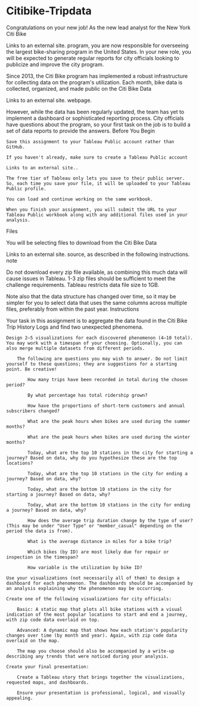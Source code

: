 # Citibike-Tripdata


Congratulations on your new job! As the new lead analyst for the New York Citi Bike

Links to an external site. program, you are now responsible for overseeing the largest bike-sharing program in the United States. In your new role, you will be expected to generate regular reports for city officials looking to publicize and improve the city program.

Since 2013, the Citi Bike program has implemented a robust infrastructure for collecting data on the program's utilization. Each month, bike data is collected, organized, and made public on the Citi Bike Data

Links to an external site. webpage.

However, while the data has been regularly updated, the team has yet to implement a dashboard or sophisticated reporting process. City officials have questions about the program, so your first task on the job is to build a set of data reports to provide the answers.
Before You Begin

    Save this assignment to your Tableau Public account rather than GitHub.

    If you haven't already, make sure to create a Tableau Public account 

    Links to an external site..

    The free tier of Tableau only lets you save to their public server. So, each time you save your file, it will be uploaded to your Tableau Public profile.

    You can load and continue working on the same workbook.

    When you finish your assignment, you will submit the URL to your Tableau Public workbook along with any additional files used in your analysis.

Files

You will be selecting files to download from the Citi Bike Data

Links to an external site. source, as described in the following instructions.
note

Do not download every zip file available, as combining this much data will cause issues in Tableau. 1-3 zip files should be sufficient to meet the challenge requirements. Tableau restricts data file size to 1GB.

Note also that the data structure has changed over time, so it may be simpler for you to select data that uses the same columns across multiple files, preferably from within the past year.
Instructions

Your task in this assignment is to aggregate the data found in the Citi Bike Trip History Logs and find two unexpected phenomena.

    Design 2–5 visualizations for each discovered phenomenon (4–10 total). You may work with a timespan of your choosing. Optionally, you can also merge multiple datasets from different periods.

        The following are questions you may wish to answer. Do not limit yourself to these questions; they are suggestions for a starting point. Be creative!

            How many trips have been recorded in total during the chosen period?

            By what percentage has total ridership grown?

            How have the proportions of short-term customers and annual subscribers changed?

            What are the peak hours when bikes are used during the summer months?

            What are the peak hours when bikes are used during the winter months?

            Today, what are the top 10 stations in the city for starting a journey? Based on data, why do you hypothesize these are the top locations?

            Today, what are the top 10 stations in the city for ending a journey? Based on data, why?

            Today, what are the bottom 10 stations in the city for starting a journey? Based on data, why?

            Today, what are the bottom 10 stations in the city for ending a journey? Based on data, why?

            How does the average trip duration change by the type of user? (This may be under "User Type" or "member_casual" depending on the period the data is from).

            What is the average distance in miles for a bike trip?

            Which bikes (by ID) are most likely due for repair or inspection in the timespan?

            How variable is the utilization by bike ID?

    Use your visualizations (not necessarily all of them) to design a dashboard for each phenomenon. The dashboards should be accompanied by an analysis explaining why the phenomenon may be occurring.

    Create one of the following visualizations for city officials:

        Basic: A static map that plots all bike stations with a visual indication of the most popular locations to start and end a journey, with zip code data overlaid on top.

        Advanced: A dynamic map that shows how each station's popularity changes over time (by month and year). Again, with zip code data overlaid on the map.

        The map you choose should also be accompanied by a write-up describing any trends that were noticed during your analysis.

    Create your final presentation:

        Create a Tableau story that brings together the visualizations, requested maps, and dashboards.

        Ensure your presentation is professional, logical, and visually appealing.
